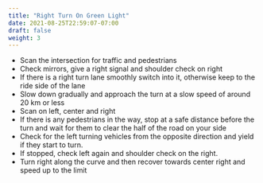 ```yaml
---
title: "Right Turn On Green Light"
date: 2021-08-25T22:59:07-07:00
draft: false
weight: 3
---
```


- Scan the intersection for traffic and pedestrians
- Check mirrors, give a right signal and shoulder check on right
- If there is a right turn lane smoothly switch into it, otherwise keep to the ride side of the lane
- Slow down gradually and approach the turn at a slow speed of around 20 km or less
- Scan on left, center and right 
- If there is any pedestrians in the way, stop at a safe distance before the turn and wait for them to clear the half of the road on your side
- Check for the left turning vehicles from the opposite direction and yield if they start to turn.
- If stopped, check left again and shoulder check on the right.
- Turn right along the curve and then recover towards center right and speed up to the limit


